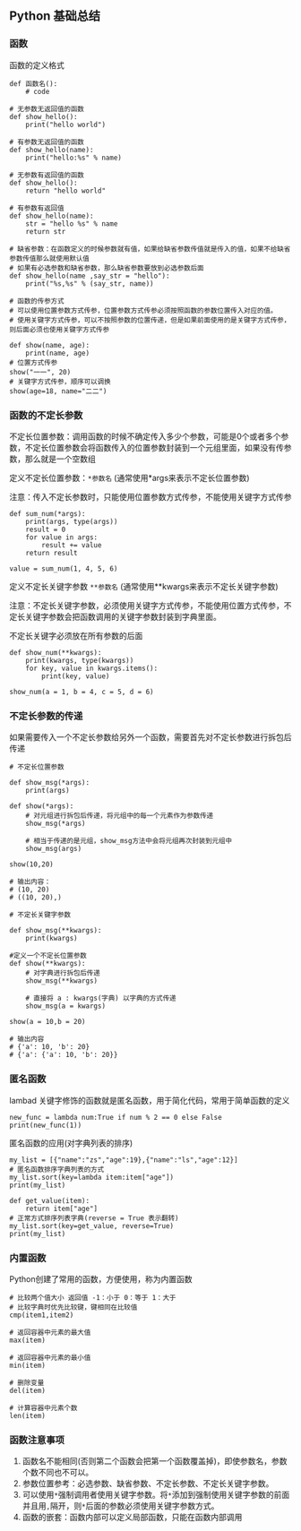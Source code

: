 ## Python 基础总结

### 函数

函数的定义格式
```
def 函数名():
    # code
```

```
# 无参数无返回值的函数
def show_hello():
    print("hello world")

# 有参数无返回值的函数
def show_hello(name):
    print("hello:%s" % name)
    
# 无参数有返回值的函数
def show_hello():
    return "hello world"

# 有参数有返回值
def show_hello(name):
    str = "hello %s" % name
    return str
    
# 缺省参数：在函数定义的时候参数就有值，如果给缺省参数传值就是传入的值，如果不给缺省参数传值那么就使用默认值
# 如果有必选参数和缺省参数，那么缺省参数要放到必选参数后面
def show_hello(name ,say_str = "hello"):
    print("%s,%s" % (say_str, name))
    
# 函数的传参方式
# 可以使用位置参数方式传参，位置参数方式传参必须按照函数的参数位置传入对应的值。
# 使用关键字方式传参，可以不按照参数的位置传递，但是如果前面使用的是关键字方式传参，则后面必须也使用关键字方式传参

def show(name, age):
    print(name, age)
# 位置方式传参
show("一一", 20)
# 关键字方式传参，顺序可以调换
show(age=18, name="二二")
```

### 函数的不定长参数
不定长位置参数：调用函数的时候不确定传入多少个参数，可能是0个或者多个参数，不定长位置参数会将函数传入的位置参数封装到一个元组里面，如果没有传参数，那么就是一个空数组

定义不定长位置参数：`*参数名` (通常使用*args来表示不定长位置参数)

注意：传入不定长参数时，只能使用位置参数方式传参，不能使用关键字方式传参

```
def sum_num(*args):
    print(args, type(args))
    result = 0
    for value in args:
        result += value
    return result

value = sum_num(1, 4, 5, 6)
```


定义不定长关键字参数 `**参数名` (通常使用**kwargs来表示不定长关键字参数)

注意：不定长关键字参数，必须使用关键字方式传参，不能使用位置方式传参，不定长关键字参数会把函数调用的关键字参数封装到字典里面。

不定长关键字必须放在所有参数的后面

```
def show_num(**kwargs):
    print(kwargs, type(kwargs))
    for key, value in kwargs.items():
        print(key, value)

show_num(a = 1, b = 4, c = 5, d = 6)
```

### 不定长参数的传递
如果需要传入一个不定长参数给另外一个函数，需要首先对不定长参数进行拆包后传递

```
# 不定长位置参数

def show_msg(*args):
    print(args)

def show(*args):
    # 对元组进行拆包后传递，将元组中的每一个元素作为参数传递 
    show_msg(*args)
    
    # 相当于传递的是元组，show_msg方法中会将元组再次封装到元组中
    show_msg(args)

show(10,20)

# 输出内容：
# (10, 20)
# ((10, 20),)
```


```
# 不定长关键字参数

def show_msg(**kwargs):
    print(kwargs)

#定义一个不定长位置参数
def show(**kwargs):
    # 对字典进行拆包后传递
    show_msg(**kwargs)
    
    # 直接将 a : kwargs(字典) 以字典的方式传递
    show_msg(a = kwargs)

show(a = 10,b = 20)

# 输出内容
# {'a': 10, 'b': 20}
# {'a': {'a': 10, 'b': 20}}
```


### 匿名函数
lambad 关键字修饰的函数就是匿名函数，用于简化代码，常用于简单函数的定义

```
new_func = lambda num:True if num % 2 == 0 else False
print(new_func(1))
```

匿名函数的应用(对字典列表的排序)

```
my_list = [{"name":"zs","age":19},{"name":"ls","age":12}]
# 匿名函数排序字典列表的方式
my_list.sort(key=lambda item:item["age"])
print(my_list)

def get_value(item):
    return item["age"]
# 正常方式排序列表字典(reverse = True 表示翻转)
my_list.sort(key=get_value, reverse=True)
print(my_list)
```

### 内置函数
Python创建了常用的函数，方便使用，称为内置函数

```
# 比较两个值大小 返回值 -1：小于 0：等于 1：大于
# 比较字典时优先比较键，键相同在比较值
cmp(item1,item2)

# 返回容器中元素的最大值
max(item)

# 返回容器中元素的最小值
min(item)

# 删除变量 
del(item)

# 计算容器中元素个数
len(item) 
```

### 函数注意事项
1. 函数名不能相同(否则第二个函数会把第一个函数覆盖掉)，即使参数名，参数个数不同也不可以。
2. 参数位置参考：必选参数、缺省参数、不定长参数、不定长关键字参数。
3. 可以使用`*`强制调用者使用关键字参数。将`*`添加到强制使用关键字参数的前面并且用`,`隔开，则`*`后面的参数必须使用关键字参数方式。
4. 函数的嵌套：函数内部可以定义局部函数，只能在函数内部调用

